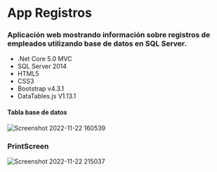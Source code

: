 # App Registros
### Aplicación web mostrando información sobre registros de empleados utilizando base de datos en SQL Server.
- .Net Core 5.0 MVC
- SQL Server 2014
- HTML5
- CSS3
- Bootstrap v4.3.1
- DataTables.js V1.13.1  

#### Tabla base de datos
![Screenshot 2022-11-22 160539](https://user-images.githubusercontent.com/68135098/203454620-c29cae82-bdd0-4a30-92cb-07db007a9c1d.png)

### PrintScreen
![Screenshot 2022-11-22 215037](https://user-images.githubusercontent.com/68135098/203456493-a8efcb21-10dd-4a3b-ae70-fa5c9f31cb3b.png)


